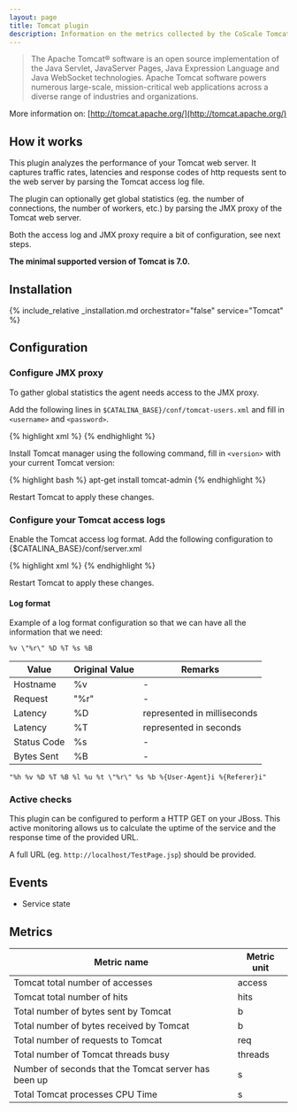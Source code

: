 ```yaml
---
layout: page
title: Tomcat plugin
description: Information on the metrics collected by the CoScale Tomcat plugin.
---
```


> The Apache Tomcat® software is an open source implementation of the Java Servlet, JavaServer Pages, Java Expression Language and Java WebSocket technologies. Apache Tomcat software powers numerous large-scale, mission-critical web applications across a diverse range of industries and organizations.

More information on: [http://tomcat.apache.org/](http://tomcat.apache.org/)

## How it works

This plugin analyzes the performance of your Tomcat web server. It captures traffic rates, latencies and response codes of http requests sent to the web server by parsing the Tomcat access log file.

The plugin can optionally get global statistics (eg. the number of connections, the number of workers, etc.) by parsing the JMX proxy of the Tomcat web server.

Both the access log and JMX proxy require a bit of configuration, see next steps.

**The minimal supported version of Tomcat is 7.0.**

## Installation

{% include_relative _installation.md orchestrator="false" service="Tomcat" %}

## Configuration

### Configure JMX proxy

To gather global statistics the agent needs access to the JMX proxy.

Add the following lines in `$CATALINA_BASE}/conf/tomcat-users.xml` and fill in `<username>` and `<password>`.

{% highlight xml %}
<role rolename="manager"/>
<role rolename="manager-jmx"/>
<user username="<username>" password="<password>" roles="manager, manager-jmx" />
{% endhighlight %}

Install Tomcat manager using the following command, fill in `<version>` with your current Tomcat version:

{% highlight bash %}
apt-get install tomcat<version>-admin
{% endhighlight %}

Restart Tomcat to apply these changes.

### Configure your Tomcat access logs

Enable the Tomcat access log format. Add the following configuration to {$CATALINA_BASE}/conf/server.xml

{% highlight xml %}
<Valve className="org.apache.catalina.valves.AccessLogValve" directory="logs"
prefix="localhost_access_log." suffix=".txt" fileDateFormat="yyyy-MM-dd"
pattern="%h %v %D %T %B %l %u %t &quot;%r&quot; %s %b" />
{% endhighlight %}

Restart Tomcat to apply these changes.

#### Log format

Example of a log format configuration so that we can have all the information that we need:

`%v \"%r\" %D %T %s %B`

| Value       | Original Value | Remarks                     |
|-------------|----------------|-----------------------------|
| Hostname    | %v             | -                           |
| Request     | \"%r\"         | -                           |
| Latency     | %D             | represented in milliseconds |
| Latency     | %T             | represented in seconds      |
| Status Code | %s             | -                           |
| Bytes Sent  | %B             | -                           |

`"%h %v %D %T %B %l %u %t \"%r\" %s %b %{User-Agent}i %{Referer}i"`

### Active checks

This plugin can be configured to perform a HTTP GET on your JBoss. This active monitoring allows us to calculate the uptime of the service and the response time of the provided URL.

A full URL (eg. `http://localhost/TestPage.jsp`) should be provided.

## Events

* Service state

## Metrics

| Metric name                                           | Metric unit |
|-------------------------------------------------------|-------------|
| Tomcat total number of accesses                       | access      |
| Tomcat total number of hits                           | hits        |
| Total number of bytes sent by Tomcat                  | b           |
| Total number of bytes received by Tomcat              | b           |
| Total number of requests to Tomcat                    | req         |
| Total number of Tomcat threads busy                   | threads     |
| Number of seconds that the Tomcat server has been up  | s           |
| Total Tomcat processes CPU Time                       | s           |
